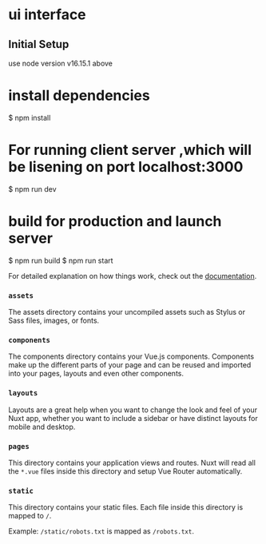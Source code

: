 # ui interface

## Initial Setup

use node version v16.15.1 above

# install dependencies

$ npm install



# For running client server ,which will be lisening on port localhost:3000

$ npm run dev


# build for production and launch server

$ npm run build
$ npm run start



For detailed explanation on how things work, check out the [documentation](https://nuxtjs.org).

### `assets`

The assets directory contains your uncompiled assets such as Stylus or Sass files, images, or fonts.

### `components`

The components directory contains your Vue.js components. Components make up the different parts of your page and can be reused and imported into your pages, layouts and even other components.

### `layouts`

Layouts are a great help when you want to change the look and feel of your Nuxt app, whether you want to include a sidebar or have distinct layouts for mobile and desktop.

### `pages`

This directory contains your application views and routes. Nuxt will read all the `*.vue` files inside this directory and setup Vue Router automatically.



### `static`

This directory contains your static files. Each file inside this directory is mapped to `/`.

Example: `/static/robots.txt` is mapped as `/robots.txt`.

